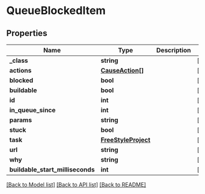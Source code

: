 # QueueBlockedItem

## Properties
Name | Type | Description | Notes
------------ | ------------- | ------------- | -------------
**_class** | **string** |  | [optional] 
**actions** | [**CauseAction[]**](CauseAction.md) |  | [optional] 
**blocked** | **bool** |  | [optional] 
**buildable** | **bool** |  | [optional] 
**id** | **int** |  | [optional] 
**in_queue_since** | **int** |  | [optional] 
**params** | **string** |  | [optional] 
**stuck** | **bool** |  | [optional] 
**task** | [**FreeStyleProject**](FreeStyleProject.md) |  | [optional] 
**url** | **string** |  | [optional] 
**why** | **string** |  | [optional] 
**buildable_start_milliseconds** | **int** |  | [optional] 

[[Back to Model list]](../README.md#documentation-for-models) [[Back to API list]](../README.md#documentation-for-api-endpoints) [[Back to README]](../README.md)


